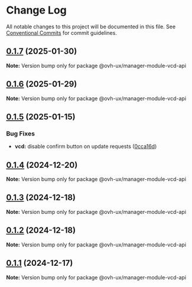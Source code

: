 # Change Log

All notable changes to this project will be documented in this file.
See [Conventional Commits](https://conventionalcommits.org) for commit guidelines.

## [0.1.7](https://github.com/ovh/manager/compare/@ovh-ux/manager-module-vcd-api@0.1.6...@ovh-ux/manager-module-vcd-api@0.1.7) (2025-01-30)

**Note:** Version bump only for package @ovh-ux/manager-module-vcd-api





## [0.1.6](https://github.com/ovh/manager/compare/@ovh-ux/manager-module-vcd-api@0.1.5...@ovh-ux/manager-module-vcd-api@0.1.6) (2025-01-29)

**Note:** Version bump only for package @ovh-ux/manager-module-vcd-api





## [0.1.5](https://github.com/ovh/manager/compare/@ovh-ux/manager-module-vcd-api@0.1.4...@ovh-ux/manager-module-vcd-api@0.1.5) (2025-01-15)


### Bug Fixes

* **vcd:** disable confirm button on update requests ([0cca16d](https://github.com/ovh/manager/commit/0cca16d1d6e582671a61bd56248c9db268abcff3))





## [0.1.4](https://github.com/ovh/manager/compare/@ovh-ux/manager-module-vcd-api@0.1.3...@ovh-ux/manager-module-vcd-api@0.1.4) (2024-12-20)

**Note:** Version bump only for package @ovh-ux/manager-module-vcd-api





## [0.1.3](https://github.com/ovh/manager/compare/@ovh-ux/manager-module-vcd-api@0.1.2...@ovh-ux/manager-module-vcd-api@0.1.3) (2024-12-18)

**Note:** Version bump only for package @ovh-ux/manager-module-vcd-api





## [0.1.2](https://github.com/ovh/manager/compare/@ovh-ux/manager-module-vcd-api@0.1.1...@ovh-ux/manager-module-vcd-api@0.1.2) (2024-12-18)

**Note:** Version bump only for package @ovh-ux/manager-module-vcd-api





## [0.1.1](https://github.com/ovh/manager/compare/@ovh-ux/manager-module-vcd-api@0.1.0...@ovh-ux/manager-module-vcd-api@0.1.1) (2024-12-17)

**Note:** Version bump only for package @ovh-ux/manager-module-vcd-api
